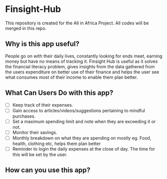 # Finsight-Hub
This repository is created for the All in Africa Project. All codes will be merged in this repo.

## Why is this app useful? 
People go on with their daily lives, constantly looking for ends meet, earning money but have no means of tracking it. Finsight Hub is useful as it solves the financial literacy problem, gives insights from the data gathered from the users expenditure on better use of their finance and helps the user see what consumes most of their income to enable them plan better.

## What Can Users Do with this app?
- [ ] Keep track of their expenses.
- [ ] Gain access to articles/videos/suggestions pertaining to mindful purchases.
- [ ] Set a maximum spending limit and note when they are exceeding it or not.
- [ ] Monitor their savings.
- [ ] Monthly breakdown on what they are spending on mostly eg. Food, health, clothing etc, helps them plan better 
- [ ] Reminder to login the daily expenses at the close of day. The time for this will be set by the user.

## How can you use this app?
